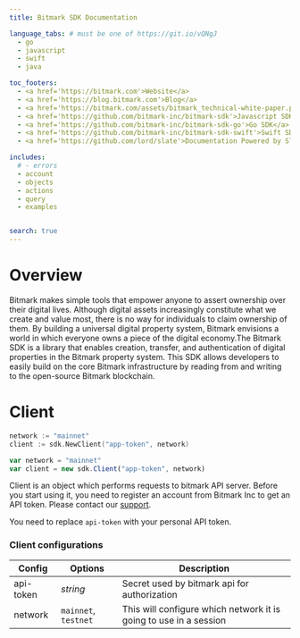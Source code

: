 ```yaml
---
title: Bitmark SDK Documentation

language_tabs: # must be one of https://git.io/vQNgJ
  - go
  - javascript
  - swift
  - java

toc_footers:
  - <a href='https://bitmark.com'>Website</a>
  - <a href='https://blog.bitmark.com'>Blog</a>
  - <a href='https://bitmark.com/assets/bitmark_technical-white-paper.pdf'>White Paper</a>
  - <a href='https://github.com/bitmark-inc/bitmark-sdk'>Javascript SDK</a>
  - <a href='https://github.com/bitmark-inc/bitmark-sdk-go'>Go SDK</a>
  - <a href='https://github.com/bitmark-inc/bitmark-sdk-swift'>Swift SDK</a>
  - <a href='https://github.com/lord/slate'>Documentation Powered by Slate</a>

includes:
  # - errors
  - account
  - objects
  - actions
  - query
  - examples


search: true
---
```


# Overview

Bitmark makes simple tools that empower anyone to assert ownership over their digital lives. Although digital assets increasingly constitute what we create and value most, there is no way for individuals to claim ownership of them. By building a universal digital property system, Bitmark envisions a world in which everyone owns a piece of the digital economy.The Bitmark SDK is a library that enables creation, transfer, and authentication of digital properties in the Bitmark property system. This SDK allows developers to easily build on the core Bitmark infrastructure by reading from and writing to the open-source Bitmark blockchain.

# Client

```go
network := "mainnet"
client := sdk.NewClient("app-token", network)
```

```javascript
var network = "mainnet"
var client = new sdk.Client("app-token", network)
```

Client is an object which performs requests to bitmark API server. Before you start using it, you need to register an account from Bitmark Inc to get an API token. Please contact our [support](mailto:support@bitmark.com).

<aside class="notice">
You need to replace <code>api-token</code> with your personal API token.
</aside>

### Client configurations

Config    | Options                      | Description
--------- | -----------                  | -----------
api-token   | _string_                       | Secret used by bitmark api for authorization
network   | `mainnet`, `testnet` | This will configure which network it is going to use in a session
